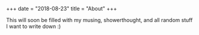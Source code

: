 +++
date = "2018-08-23"
title = "About"
+++

This will soon be filled with my musing, showerthought, and all random stuff I want to write down :)

